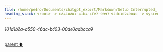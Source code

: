 ```yaml
---
file: /home/pedro/Documents/chatgpt_export/Markdown/Setup Interrupted_ Try Again.md
heading_stack: <root> -> c8410881-41b4-4fe7-9997-92dc1d24904c -> System -> 4395d5a3-0365-45fa-bad2-c05d2ba6f9f0 -> System -> aaa2f36e-2656-4d15-8e85-adbb682c3eb5 -> User -> 1c420225-b9d1-43a0-9c4e-66ec44187760 -> Assistant -> 58b9dd79-42c6-43b6-aea7-2f8a9f0d7068 -> Tool -> 101d1b2a-a550-46ac-bd03-00de0adbcca9
---
```

###### 101d1b2a-a550-46ac-bd03-00de0adbcca9
[parent ⬆️](#58b9dd79-42c6-43b6-aea7-2f8a9f0d7068)
